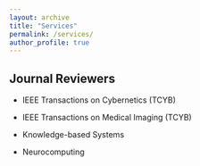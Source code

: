 ```yaml
---
layout: archive
title: "Services"
permalink: /services/
author_profile: true
---
```


## Journal Reviewers
- IEEE Transactions on Cybernetics (TCYB)

- IEEE Transactions on Medical Imaging (TCYB)

- Knowledge-based Systems

- Neurocomputing

